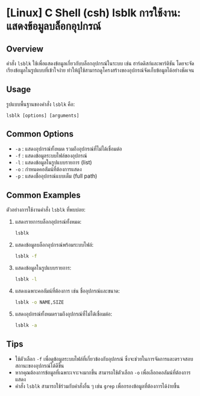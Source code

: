 # [Linux] C Shell (csh) lsblk การใช้งาน: แสดงข้อมูลบล็อกอุปกรณ์

## Overview
คำสั่ง `lsblk` ใช้เพื่อแสดงข้อมูลเกี่ยวกับบล็อกอุปกรณ์ในระบบ เช่น ฮาร์ดดิสก์และพาร์ติชัน โดยจะจัดเรียงข้อมูลในรูปแบบที่เข้าใจง่าย ทำให้ผู้ใช้สามารถดูโครงสร้างของอุปกรณ์จัดเก็บข้อมูลได้อย่างชัดเจน

## Usage
รูปแบบพื้นฐานของคำสั่ง `lsblk` คือ:

```
lsblk [options] [arguments]
```

## Common Options
- `-a` : แสดงอุปกรณ์ทั้งหมด รวมถึงอุปกรณ์ที่ไม่ได้เชื่อมต่อ
- `-f` : แสดงข้อมูลระบบไฟล์ของอุปกรณ์
- `-l` : แสดงข้อมูลในรูปแบบรายการ (list)
- `-o` : กำหนดคอลัมน์ที่ต้องการแสดง
- `-p` : แสดงชื่ออุปกรณ์แบบเต็ม (full path)

## Common Examples
ตัวอย่างการใช้งานคำสั่ง `lsblk` ที่พบบ่อย:

1. แสดงรายการบล็อกอุปกรณ์ทั้งหมด:
   ```bash
   lsblk
   ```

2. แสดงข้อมูลบล็อกอุปกรณ์พร้อมระบบไฟล์:
   ```bash
   lsblk -f
   ```

3. แสดงข้อมูลในรูปแบบรายการ:
   ```bash
   lsblk -l
   ```

4. แสดงเฉพาะคอลัมน์ที่ต้องการ เช่น ชื่ออุปกรณ์และขนาด:
   ```bash
   lsblk -o NAME,SIZE
   ```

5. แสดงอุปกรณ์ทั้งหมดรวมถึงอุปกรณ์ที่ไม่ได้เชื่อมต่อ:
   ```bash
   lsblk -a
   ```

## Tips
- ใช้ตัวเลือก `-f` เพื่อดูข้อมูลระบบไฟล์ที่เกี่ยวข้องกับอุปกรณ์ ซึ่งจะช่วยในการจัดการและตรวจสอบสถานะของอุปกรณ์ได้ดีขึ้น
- หากคุณต้องการข้อมูลที่เฉพาะเจาะจงมากขึ้น สามารถใช้ตัวเลือก `-o` เพื่อเลือกคอลัมน์ที่ต้องการแสดง
- คำสั่ง `lsblk` สามารถใช้ร่วมกับคำสั่งอื่น ๆ เช่น `grep` เพื่อกรองข้อมูลที่ต้องการได้ง่ายขึ้น